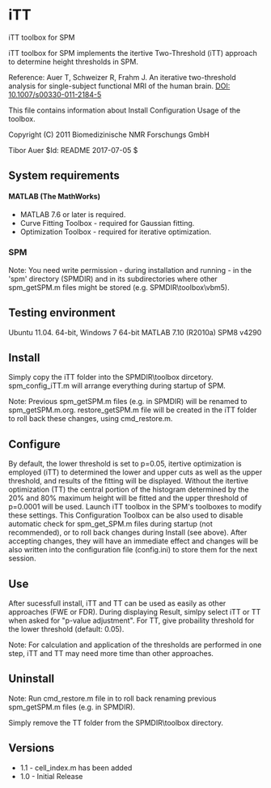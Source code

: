 # iTT
iTT toolbox for SPM

iTT toolbox for SPM implements the itertive Two-Threshold (iTT) approach
to determine height thresholds in SPM.

Reference:
Auer T, Schweizer R, Frahm J. An iterative two-threshold analysis 
for single-subject functional MRI of the human brain.
[DOI: 10.1007/s00330-011-2184-5](http://dx.doi.org/10.1007/s00330-011-2184-5)

 This file contains information about Install Configuration Usage of the
toolbox.

Copyright (C) 2011 Biomedizinische NMR Forschungs GmbH

Tibor Auer
$Id: README 2017-07-05 $ 


## System requirements
#### MATLAB (The MathWorks) 
* MATLAB 7.6 or later is required.
* Curve Fitting Toolbox - required for Gaussian fitting.
* Optimization Toolbox - required for iterative optimization.

### SPM

Note: You need write permission - during installation and running - in the
'spm' directory (SPMDIR) and in its subdirectories where other spm_getSPM.m
files might be stored (e.g. SPMDIR\toolbox\vbm5).


## Testing environment
Ubuntu 11.04. 64-bit, Windows 7 64-bit
MATLAB 7.10 (R2010a)
SPM8 v4290


## Install
Simply copy the iTT folder into the SPMDIR\toolbox dircetory.
spm_config_iTT.m will arrange everything during startup of SPM. 

Note: Previous spm_getSPM.m files (e.g. in SPMDIR) will be renamed
to spm_getSPM.m.org. restore_getSPM.m file will be created in the iTT folder
to roll back these changes, using cmd_restore.m.


## Configure
By default, the lower threshold is set to p=0.05, itertive optimization is 
employed (iTT) to determined the lower and upper cuts as well as the upper 
threshold, and results of the fitting will be displayed. Without the itertive
optimization (TT) the central portion of the histogram determined by the
20% and 80% maximum height will be fitted and the upper threshold of p=0.0001 
will be used.
Launch iTT toolbox in the SPM's toolboxes to modify these settings.
This Configuration Toolbox can be also used to disable automatic check for
spm_get_SPM.m files during startup (not recommended), or to roll back changes
during Install (see above).
After accepting changes, they will have an immediate effect and changes 
will be also written into the configuration file (config.ini) to store them 
for the next session. 


## Use
After sucessfull install, iTT and TT can be used as easily as other approaches 
(FWE or FDR). During displaying Result, simlpy select iTT or TT when asked for
"p-value adjustment". For TT, give probaility threshold for the lower threshold
(default: 0.05).

Note: For calculation and application of the thresholds are performed in
one step, iTT and TT may need more time than other approaches. 


## Uninstall
Note: Run cmd_restore.m file in to roll back renaming previous 
spm_getSPM.m files (e.g. in SPMDIR).

Simply remove the TT folder from the SPMDIR\toolbox directory.


## Versions
* 1.1 - cell_index.m has been added
* 1.0	- Initial Release

